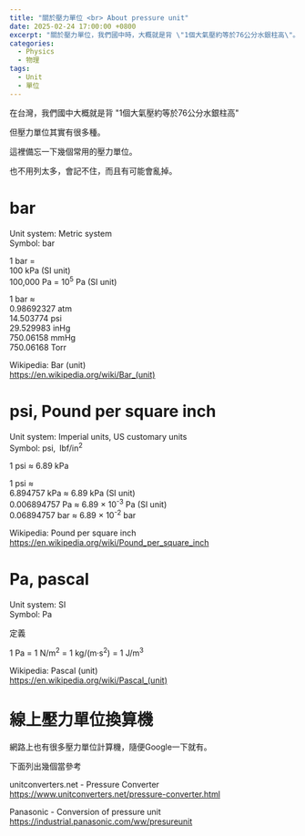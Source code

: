 ```yaml
---
title: "關於壓力單位 <br> About pressure unit"
date: 2025-02-24 17:00:00 +0800
excerpt: "關於壓力單位，我們國中時，大概就是背 \"1個大氣壓約等於76公分水銀柱高\"。但壓力單位其實有很多種。這裡備忘一下幾個常用的壓力單位。"
categories:
  - Physics
  - 物理
tags:
  - Unit
  - 單位
---
```


在台灣，我們國中大概就是背 "1個大氣壓約等於76公分水銀柱高"

但壓力單位其實有很多種。

這裡備忘一下幾個常用的壓力單位。

也不用列太多，會記不住，而且有可能會亂掉。


# bar

Unit system: Metric system  
Symbol: bar

1 bar =  
100 kPa (SI unit)  
100,000 Pa = 10<sup>5</sup> Pa (SI unit)  

1 bar ≈  
0.98692327 atm  
14.503774 psi  
29.529983 inHg  
750.06158 mmHg  
750.06168 Torr

Wikipedia: Bar (unit)  
https://en.wikipedia.org/wiki/Bar_(unit)


# psi, Pound per square inch

Unit system: Imperial units, US customary units  
Symbol:	psi, lbf/in<sup>2</sup>

1 psi ≈ 6.89 kPa

1 psi ≈  
6.894757 kPa ≈ 6.89 kPa (SI unit)  
0.006894757 Pa ≈ 6.89 × 10<sup>-3</sup> Pa (SI unit)  
0.06894757 bar ≈ 6.89 × 10<sup>-2</sup> bar 

Wikipedia: Pound per square inch  
<https://en.wikipedia.org/wiki/Pound_per_square_inch>


# Pa, pascal

Unit system: SI  
Symbol: Pa

定義

1 Pa = 1 N/m<sup>2</sup> = 1 kg/(m·s<sup>2</sup>) = 1 J/m<sup>3</sup>

Wikipedia: Pascal (unit)  
<https://en.wikipedia.org/wiki/Pascal_(unit)>


# 線上壓力單位換算機

網路上也有很多壓力單位計算機，隨便Google一下就有。

下面列出幾個當參考

unitconverters.net - Pressure Converter
<https://www.unitconverters.net/pressure-converter.html>


Panasonic - Conversion of pressure unit
<https://industrial.panasonic.com/ww/presureunit>

<!--
FB: 

Twitter: 

-->
